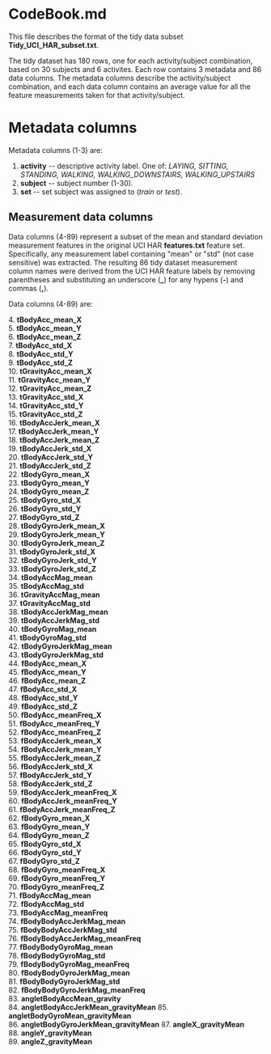 # CodeBook.md

This file describes the format of the tidy data subset **Tidy\_UCI\_HAR\_subset.txt**.

The tidy dataset has 180 rows, one for each activity/subject combination, based
on 30 subjects and 6 activites. Each row contains 3 metadata and 86 data columns.
The metadata columns describe the activity/subject combination, and each data column
contains an average value for all the feature measurements taken for that
activity/subject.

# Metadata columns

Metadata columns (1-3) are:

1. **activity** -- descriptive activity label. One of: 
*LAYING, SITTING, STANDING, WALKING, WALKING\_DOWNSTAIRS, WALKING\_UPSTAIRS*
2. **subject** -- subject number (1-30).
3. **set** -- set subject was assigned to (*train* or *test*).

## Measurement data columns

Data columns (4-89) represent a subset of the mean and standard deviation
measurement features in the original UCI HAR **features.txt** feature set.
Specifically, any measurement label containing "mean" or "std" (not case sensitive)
was extracted. The resulting 86 tidy dataset measurement column names were derived from 
the UCI HAR feature labels by removing parentheses and substituting an underscore (**\_**) 
for any hypens (**-**) and commas (**,**).

Data columns (4-89) are:

4\. **tBodyAcc\_mean\_X**                   
5\. **tBodyAcc\_mean\_Y**                   
6\. **tBodyAcc\_mean\_Z**                   
7\. **tBodyAcc\_std\_X**                    
8\. **tBodyAcc\_std\_Y**                    
9\. **tBodyAcc\_std\_Z**                    
10\. **tGravityAcc\_mean\_X**                
11\. **tGravityAcc\_mean\_Y**                
12\. **tGravityAcc\_mean\_Z**                
13\. **tGravityAcc\_std\_X**                 
14\. **tGravityAcc\_std\_Y**                 
15\. **tGravityAcc\_std\_Z**                 
16\. **tBodyAccJerk\_mean\_X**               
17\. **tBodyAccJerk\_mean\_Y**               
18\. **tBodyAccJerk\_mean\_Z**               
19\. **tBodyAccJerk\_std\_X**                
20\. **tBodyAccJerk\_std\_Y**                
21\. **tBodyAccJerk\_std\_Z**                
22\. **tBodyGyro\_mean\_X**                  
23\. **tBodyGyro\_mean\_Y**                  
24\. **tBodyGyro\_mean\_Z**                  
25\. **tBodyGyro\_std\_X**                   
26\. **tBodyGyro\_std\_Y**                   
27\. **tBodyGyro\_std\_Z**                   
28\. **tBodyGyroJerk\_mean\_X**              
29\. **tBodyGyroJerk\_mean\_Y**              
30\. **tBodyGyroJerk\_mean\_Z**              
31\. **tBodyGyroJerk\_std\_X**               
32\. **tBodyGyroJerk\_std\_Y**               
33\. **tBodyGyroJerk\_std\_Z**               
34\. **tBodyAccMag\_mean**                  
35\. **tBodyAccMag\_std**                   
36\. **tGravityAccMag\_mean**               
37\. **tGravityAccMag\_std**                
38\. **tBodyAccJerkMag\_mean**              
39\. **tBodyAccJerkMag\_std**               
40\. **tBodyGyroMag\_mean**                 
41\. **tBodyGyroMag\_std**                  
42\. **tBodyGyroJerkMag\_mean**             
43\. **tBodyGyroJerkMag\_std**              
44\. **fBodyAcc\_mean\_X**                   
45\. **fBodyAcc\_mean\_Y**                   
46\. **fBodyAcc\_mean\_Z**                   
47\. **fBodyAcc\_std\_X**                    
48\. **fBodyAcc\_std\_Y**                    
49\. **fBodyAcc\_std\_Z**                    
50\. **fBodyAcc\_meanFreq\_X**               
51\. **fBodyAcc\_meanFreq\_Y**               
52\. **fBodyAcc\_meanFreq\_Z**               
53\. **fBodyAccJerk\_mean\_X**               
54\. **fBodyAccJerk\_mean\_Y**               
55\. **fBodyAccJerk\_mean\_Z**               
56\. **fBodyAccJerk\_std\_X**                
57\. **fBodyAccJerk\_std\_Y**                
58\. **fBodyAccJerk\_std\_Z**                
59\. **fBodyAccJerk\_meanFreq\_X**           
60\. **fBodyAccJerk\_meanFreq\_Y**           
61\. **fBodyAccJerk\_meanFreq\_Z**           
62\. **fBodyGyro\_mean\_X**                  
63\. **fBodyGyro\_mean\_Y**                  
64\. **fBodyGyro\_mean\_Z**                  
65\. **fBodyGyro\_std\_X**                   
66\. **fBodyGyro\_std\_Y**                   
67\. **fBodyGyro\_std\_Z**                   
68\. **fBodyGyro\_meanFreq\_X**              
69\. **fBodyGyro\_meanFreq\_Y**              
70\. **fBodyGyro\_meanFreq\_Z**              
71\. **fBodyAccMag\_mean**                  
72\. **fBodyAccMag\_std**                   
73\. **fBodyAccMag\_meanFreq**              
74\. **fBodyBodyAccJerkMag\_mean**          
75\. **fBodyBodyAccJerkMag\_std**           
76\. **fBodyBodyAccJerkMag\_meanFreq**      
77\. **fBodyBodyGyroMag\_mean**             
78\. **fBodyBodyGyroMag\_std**              
79\. **fBodyBodyGyroMag\_meanFreq**         
80\. **fBodyBodyGyroJerkMag\_mean**         
81\. **fBodyBodyGyroJerkMag\_std**          
82\. **fBodyBodyGyroJerkMag\_meanFreq**     
83\. **angletBodyAccMean\_gravity**         
84\. **angletBodyAccJerkMean\_gravityMean** 
85\. **angletBodyGyroMean\_gravityMean**    
86\. **angletBodyGyroJerkMean\_gravityMean**
87\. **angleX\_gravityMean**                
88\. **angleY\_gravityMean**                
89\. **angleZ\_gravityMean** 
